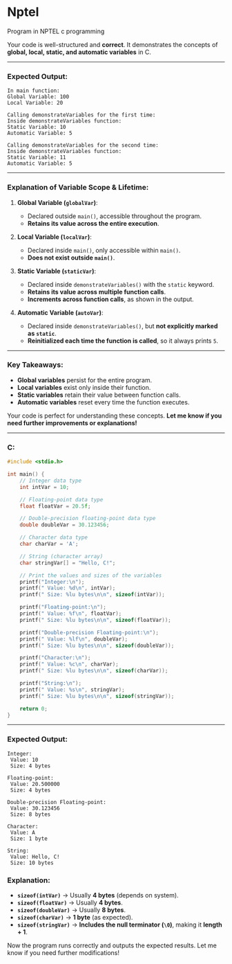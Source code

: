 # Nptel
Program in NPTEL  c programming 

Your code is well-structured and **correct**. It demonstrates the concepts of **global, local, static, and automatic variables** in C.

---

### **Expected Output:**
```
In main function:
Global Variable: 100
Local Variable: 20

Calling demonstrateVariables for the first time:
Inside demonstrateVariables function:
Static Variable: 10
Automatic Variable: 5

Calling demonstrateVariables for the second time:
Inside demonstrateVariables function:
Static Variable: 11
Automatic Variable: 5
```

---

### **Explanation of Variable Scope & Lifetime:**
1. **Global Variable (`globalVar`)**:
   - Declared outside `main()`, accessible throughout the program.
   - **Retains its value across the entire execution**.

2. **Local Variable (`localVar`)**:
   - Declared inside `main()`, only accessible within `main()`.
   - **Does not exist outside `main()`**.

3. **Static Variable (`staticVar`)**:
   - Declared inside `demonstrateVariables()` with the `static` keyword.
   - **Retains its value across multiple function calls**.
   - **Increments across function calls**, as shown in the output.

4. **Automatic Variable (`autoVar`)**:
   - Declared inside `demonstrateVariables()`, but **not explicitly marked as `static`**.
   - **Reinitialized each time the function is called**, so it always prints `5`.

---

### **Key Takeaways:**
- **Global variables** persist for the entire program.
- **Local variables** exist only inside their function.
- **Static variables** retain their value between function calls.
- **Automatic variables** reset every time the function executes.

Your code is perfect for understanding these concepts. **Let me know if you need further improvements or explanations!**

---

### **C:**
```c
#include <stdio.h>

int main() {
    // Integer data type
    int intVar = 10;

    // Floating-point data type
    float floatVar = 20.5f;

    // Double-precision floating-point data type
    double doubleVar = 30.123456;

    // Character data type
    char charVar = 'A';

    // String (character array)
    char stringVar[] = "Hello, C!";

    // Print the values and sizes of the variables
    printf("Integer:\n");
    printf(" Value: %d\n", intVar);
    printf(" Size: %lu bytes\n\n", sizeof(intVar));

    printf("Floating-point:\n");
    printf(" Value: %f\n", floatVar);
    printf(" Size: %lu bytes\n\n", sizeof(floatVar));

    printf("Double-precision Floating-point:\n");
    printf(" Value: %lf\n", doubleVar);
    printf(" Size: %lu bytes\n\n", sizeof(doubleVar));

    printf("Character:\n");
    printf(" Value: %c\n", charVar);
    printf(" Size: %lu bytes\n\n", sizeof(charVar));

    printf("String:\n");
    printf(" Value: %s\n", stringVar);
    printf(" Size: %lu bytes\n\n", sizeof(stringVar));

    return 0;
}
```

---

### **Expected Output:**
```
Integer:
 Value: 10
 Size: 4 bytes

Floating-point:
 Value: 20.500000
 Size: 4 bytes

Double-precision Floating-point:
 Value: 30.123456
 Size: 8 bytes

Character:
 Value: A
 Size: 1 byte

String:
 Value: Hello, C!
 Size: 10 bytes
```

### **Explanation:**
- **`sizeof(intVar)`** → Usually **4 bytes** (depends on system).
- **`sizeof(floatVar)`** → Usually **4 bytes**.
- **`sizeof(doubleVar)`** → Usually **8 bytes**.
- **`sizeof(charVar)`** → **1 byte** (as expected).
- **`sizeof(stringVar)`** → **Includes the null terminator (`\0`)**, making it **length + 1**.

Now the program runs correctly and outputs the expected results. Let me know if you need further modifications!
